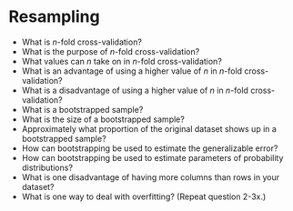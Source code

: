 Resampling 
==========

* What is *n*-fold cross-validation?
* What is the purpose of *n*-fold cross-validation?
* What values can *n* take on in *n*-fold cross-validation?
* What is an advantage of using a higher value of *n* in *n*-fold cross-validation?
* What is a disadvantage of using a higher value of *n* in *n*-fold cross-validation?
* What is a bootstrapped sample?
* What is the size of a bootstrapped sample?
* Approximately what proportion of the original dataset shows up in a bootstrapped sample?
* How can bootstrapping be used to estimate the generalizable error?
* How can bootstrapping be used to estimate parameters of probability distributions?
* What is one disadvantage of having more columns than rows in your dataset?
* What is one way to deal with overfitting? (Repeat question 2-3x.)